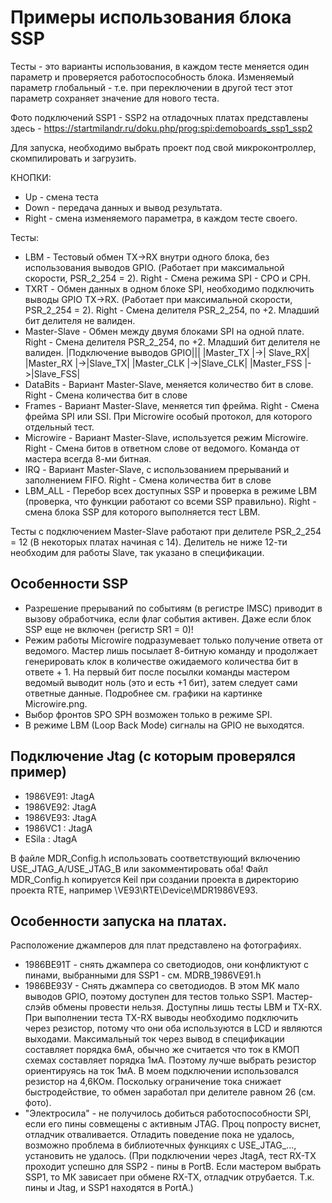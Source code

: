 # Примеры использования блока SSP

Тесты - это варианты использования, в каждом тесте меняется один параметр и проверяется работоспособность блока.
Изменяемый параметр глобальный - т.е. при переключении в другой тест этот параметр сохраняет значение для нового теста.

Фото подключений SSP1 - SSP2 на отладочных платах представлены здесь - https://startmilandr.ru/doku.php/prog:spi:demoboards_ssp1_ssp2

Для запуска, необходимо выбрать проект под свой микроконтроллер, скомпилировать и загрузить.

КНОПКИ:
  - Up    - смена теста
  - Down  - передача данных и вывод результата.
  - Right - смена изменяемого параметра, в каждом тесте своего.

Тесты:
  - LBM - Тестовый обмен TX->RX внутри одного блока, без использования выводов GPIO. (Работает при максимальной скорости, PSR_2_254 = 2). Right - Смена режима SPI - CPO и CPH.
  - TXRT - Обмен данных в одном блоке SPI, необходимо подключить выводы GPIO TX->RX. (Работает при максимальной скорости, PSR_2_254 = 2). Right - Смена делителя PSR_2_254, по +2. Младший бит делителя не валиден.
  - Master-Slave - Обмен между двумя блоками SPI на одной плате. Right - Смена делителя PSR_2_254, по +2. Младший бит делителя не валиден.
    |Подключение выводов GPIO|||
    |Master_TX  |->| Slave_RX|
    |Master_RX  |->|Slave_TX|
    |Master_CLK |->|Slave_CLK|
    |Master_FSS |->|Slave_FSS|
  - DataBits - Вариант Master-Slave, меняется количество бит в слове. Right - Смена количества бит в слове
  - Frames - Вариант Master-Slave, меняется тип фрейма. Right - Смена фрейма SPI или SSI. При Microwire особый протокол, для которого отдельный тест.
  - Microwire - Вариант Master-Slave, используется режим Microwire. Right - Смена битов в ответном слове от ведомого. Команда от мастера всегда 8-ми битная.
  - IRQ - Вариант Master-Slave, c использованием прерываний и заполнением FIFO. Right - Смена количества бит в слове
  - LBM_ALL - Перебор всех доступных SSP и проверка в режиме LBM (проверка, что функции работают со всеми SSP правильно). Right - смена блока SSP для которого выполняется тест LBM.

Тесты с подключением Master-Slave работают при делителе PSR_2_254 = 12 (В некоторых платах начиная с 14). Делитель не ниже 12-ти необходим для работы Slave, так указано в спецификации.

## Особенности SSP
 - Разрешение прерываний по событиям (в регистре IMSC) приводит в вызову обработчика, если флаг события активен. Даже если блок SSP еще не включен (регистр SR1 = 0)!
 - Режим работы Microwire подразумевает только получение ответа от ведомого. Мастер лишь посылает 8-битную команду и продолжает генерировать клок в количестве ожидаемого количества бит в ответе + 1. На первый бит после посылки команды мастером ведомый выводит ноль (это и есть +1 бит), затем следует сами ответные данные. Подробнее см. графики на картинке Microwire.png.
 - Выбор фронтов SPO SPH возможен только в режиме SPI.
 - В режиме LBM (Loop Back Mode) сигналы на GPIO не выходятся.

## Подключение Jtag (с которым проверялся пример)
  - 1986VE91: JtagA
  - 1986VE92: JtagA
  - 1986VE93: JtagA
  - 1986VC1 : JtagA
  - ESila   : JtagA

В файле MDR_Config.h использовать соответствующий включению USE_JTAG_A/USE_JTAG_B или закомментировать оба! Файл MDR_Config.h копируется Keil при создании проекта в директорию проекта RTE, например \VE93\RTE\Device\MDR1986VE93.

## Особенности запуска на платах.
Расположение джамперов для плат представлено на фотографиях.
  - 1986ВЕ91Т - снять джампера со светодиодов, они конфликтуют с пинами, выбранными для SSP1 - см. MDRB_1986VE91.h
  - 1986ВЕ93У - Снять джампера со светодиодов. В этом МК мало выводов GPIO, поэтому доступен для тестов только SSP1. Мастер-слэйв обмены провести нельзя. Доступны лишь тесты LBM и TX-RX. При выполнении теста TX-RX выводы необходимо подключить через резистор, потому что они оба используются в LCD и являются выходами. Максимальный ток через вывод в спецификации составляет порядка 6мА, обычно же считается что ток в КМОП схемах составляет порядка 1мА. Поэтому лучше выбрать резистор ориентируясь на ток 1мА. В моем подключении использовался резистор на 4,6КОм. Поскольку ограничение тока снижает быстродействие, то обмен заработал при делителе равном 26 (см. фото).
  - "Электросила" - не получилось добиться работоспособности SPI, если его пины совмещены с активным JTAG. Проц попросту виснет, отладчик отваливается. Отладить поведение пока не удалось, возможно проблема в библиотечных функциях с USE_JTAG_..., установить не удалось. (При подключении через JtagA, тест RX-TX проходит успешно для SSP2 - пины в PortB. Если мастером выбрать SSP1, то МК зависает при обмене RX-TX, отладчик отрубается. Т.к. пины и Jtag, и SSP1 находятся в PortА.)
  
